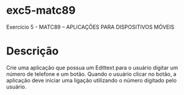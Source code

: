 # exc5-matc89

Exercício 5 - MATC89 – APLICAÇÕES PARA DISPOSITIVOS MÓVEIS

# Descrição

Crie uma aplicação que possua um Edittext para o usuário digitar um número de telefone e um botão. Quando o usuário clicar no botão, a aplicação deve iniciar uma ligação utilizando o número digitado pelo usuário.
